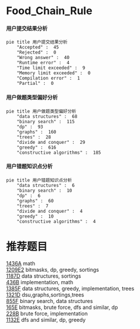 # Food_Chain_Rule

<!-- tabs:start -->



#### **用户提交结果分析**

```mermaid
pie title 用户提交结果分析
    "Accepted" :  45
    "Rejected" :  0
    "Wrong answer" :  40
    "Runtime error" :  4
    "Time limit exceeded" :  9
    "Memory limit exceeded" :  0
    "Compilation error" :  1
    "Partial" :  0
```

#### **用户做题类型偏好分析**

```mermaid
pie title 用户做题类型偏好分析
    "data structures" :  68
    "binary search" :  115
    "dp" :  93
    "graphs" :  160
    "trees" :  28
    "divide and conquer" :  29
    "greedy" :  616
    "constructive algorithms" :  185
```
#### **用户错题知识点分析**

```mermaid
pie title 用户错题知识点分析
    "data structures" :  6
    "binary search" :  10
    "dp" :  6
    "graphs" :  60
    "trees" :  7
    "divide and conquer" :  4
    "greedy" :  10
    "constructive algorithms" :  4
```



<!-- tabs:end -->
# 推荐题目
[1436A](https://codeforces.com/contest/1436/problem/A)		math		  
[1209E2](https://codeforces.com/contest/1209E/problem/2)		bitmasks,
                        dp,
                        greedy,
                        sortings		  
[1187D](https://codeforces.com/contest/1187/problem/D)		data structures,
                        sortings		  
[436B](https://codeforces.com/contest/436/problem/B)		implementation,
                        math		  
[1385F](https://codeforces.com/contest/1385/problem/F)		data structures,
                        greedy,
                        implementation,
                        trees		  
[1321D](https://codeforces.com/contest/1321/problem/D)		dsu,graphs,sortings,trees		  
[855F](https://codeforces.com/contest/855/problem/F)		binary search,
                        data structures		  
[165E](https://codeforces.com/contest/165/problem/E)		bitmasks,
                        brute force,
                        dfs and similar,
                        dp		  
[228B](https://codeforces.com/contest/228/problem/B)		brute force,
                        implementation		  
[1132E](https://codeforces.com/contest/1132/problem/E)		dfs and similar,
                        dp,
                        greedy		  
